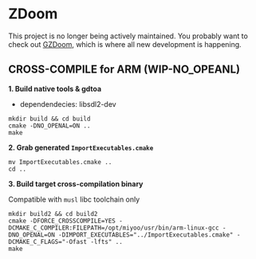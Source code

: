 # ZDoom
This project is no longer being actively maintained. You probably want to check out [GZDoom](https://github.com/coelckers/gzdoom), which is where all new development is happening.

## CROSS-COMPILE for ARM (WIP-NO_OPEANL)

**1. Build native tools & gdtoa**

- dependendecies: libsdl2-dev
```
mkdir build && cd build
cmake -DNO_OPENAL=ON ..
make
```
**2. Grab generated `ImportExecutables.cmake`**
```
mv ImportExecutables.cmake ..
cd ..
```
**3. Build target cross-compilation binary**

Compatible with `musl` libc toolchain only

```
mkdir build2 && cd build2
cmake -DFORCE_CROSSCOMPILE=YES -DCMAKE_C_COMPILER:FILEPATH=/opt/miyoo/usr/bin/arm-linux-gcc -DNO_OPENAL=ON -DIMPORT_EXECUTABLES="../ImportExecutables.cmake" -DCMAKE_C_FLAGS="-Ofast -lfts" ..
make
```

